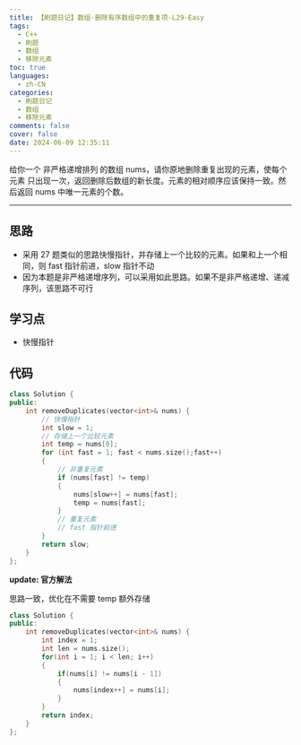 ```yaml
---
title: 【刷题日记】数组-删除有序数组中的重复项-L29-Easy
tags:
  - C++
  - 刷题
  - 数组
  - 移除元素
toc: true
languages:
  - zh-CN
categories:
  - 刷题日记
  - 数组
  - 移除元素
comments: false
cover: false
date: 2024-06-09 12:35:11
---
```


给你一个 非严格递增排列 的数组 nums，请你原地删除重复出现的元素，使每个元素 只出现一次，返回删除后数组的新长度。元素的相对顺序应该保持一致。然后返回 nums 中唯一元素的个数。

<!-- more -->

---

## 思路

* 采用 27 题类似的思路快慢指针，并存储上一个比较的元素。如果和上一个相同，则 fast 指针前进，slow 指针不动
* 因为本题是非严格递增序列，可以采用如此思路。如果不是非严格递增、递减序列，该思路不可行

## 学习点

* 快慢指针

## 代码

```cpp
class Solution {
public:
    int removeDuplicates(vector<int>& nums) {
        // 快慢指针
        int slow = 1;
        // 存储上一个比较元素
        int temp = nums[0];
        for (int fast = 1; fast < nums.size();fast++)
        {
            // 非重复元素
            if (nums[fast] != temp)
            {
                nums[slow++] = nums[fast];
                temp = nums[fast];
            }
            // 重复元素
            // fast 指针前进
        }
        return slow;
    }
};
```

**update: 官方解法**

思路一致，优化在不需要 temp 额外存储

```cpp
class Solution {
public:
    int removeDuplicates(vector<int>& nums) {
        int index = 1;
        int len = nums.size();
        for(int i = 1; i < len; i++)
        {
            if(nums[i] != nums[i - 1])
            {
                nums[index++] = nums[i];
            }
        }
        return index;
    }
};
```